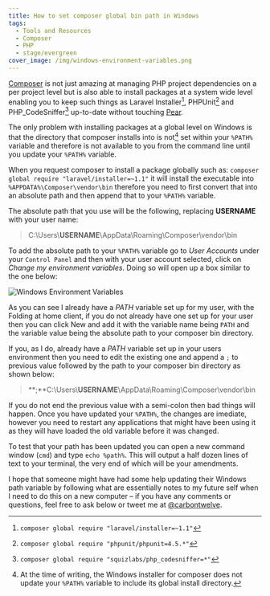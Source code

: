 ```yaml
---
title: How to set composer global bin path in Windows
tags:
  - Tools and Resources
  - Composer
  - PHP
  - stage/evergreen
cover_image: /img/windows-environment-variables.png
---
```



[Composer](https://getcomposer.org/) is not just amazing at managing PHP project dependencies on a per project level but is also able to install packages at a system wide level enabling you to keep such things as Laravel Installer[^1], PHPUnit[^2] and PHP_CodeSniffer[^3] up-to-date without touching [Pear](http://pear.php.net/).

The only problem with installing packages at a global level on Windows is that the directory that composer installs into is not[^4] set within your `%PATH%` variable and therefore is not available to you from the command line until you update your `%PATH%` variable.

When you request composer to install a package globally such as: `composer global require "laravel/installer=~1.1"` it will install the executable into `%APPDATA%\Composer\vendor\bin` therefore you need to first convert that into an absolute path and then append that to your `%PATH%` variable.

The absolute path that you use will be the following, replacing **USERNAME** with your user name:

> C:\Users\\**USERNAME**\AppData\Roaming\Composer\vendor\bin

To add the absolute path to your `%PATH%` variable go to *User Accounts* under your `Control Panel` and then with your user account selected, click on *Change my environment variables*. Doing so will open up a box similar to the one below:

![Windows Environment Variables](/img/windows-environment-variables.png "Windows Environment Variables")

As you can see I already have a *PATH* variable set up for my user, with the Folding at home client, if you do not already have one set up for your user then you can click New and add it with the variable name being `PATH` and the variable value being the absolute path to your composer bin directory.

If you, as I do, already have a *PATH* variable set up in your users environment then you need to edit the existing one and append a `;` to previous value followed by the path to your composer bin directory as shown below:

> **;**C:\Users\\**USERNAME**\AppData\Roaming\Composer\vendor\bin

If you do not end the previous value with a semi-colon then bad things will happen. Once you have updated your `%PATH%`, the changes are imediate, however you need to restart any applications that might have been using it as they will have loaded the old variable before it was changed.

To test that your path has been updated you can open a new command window (`cmd`) and type `echo %path%`. This will output a half dozen lines of text to your terminal, the very end of which will be your amendments. 

I hope that someone might have had some help updating their Windows path variable by following what are essentially notes to my future self when I need to do this on a new computer &ndash; if you have any comments or questions, feel free to ask below or tweet me at [@carbontwelve](https://twitter.com/carbontwelve).

[^1]: `composer global require "laravel/installer=~1.1"`
[^2]: `composer global require "phpunit/phpunit=4.5.*"`
[^3]: `composer global require "squizlabs/php_codesniffer=*"`
[^4]: At the time of writing, the Windows installer for composer does not update your `%PATH%` variable to include its global install directory.